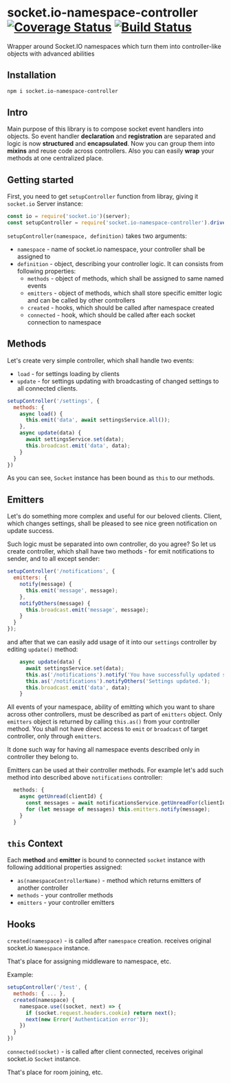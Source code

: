 # socket.io-namespace-controller [![Coverage Status](https://coveralls.io/repos/github/yarsky-tgz/socket.io-namespace-controller/badge.svg?branch=master)](https://coveralls.io/github/yarsky-tgz/socket.io-namespace-controller?branch=master) [![Build Status](https://travis-ci.org/yarsky-tgz/vuex-socket-sync.svg?branch=master)](https://travis-ci.org/yarsky-tgz/vuex-socket-sync)
Wrapper around Socket.IO namespaces which turn them into controller-like objects with advanced abilities

## Installation

```bash
npm i socket.io-namespace-controller
```

## Intro

Main purpose of this library is to compose socket event handlers into objects. So event handler **declaration** and **registration** are separated and logic is now **structured** and **encapsulated**. Now you can group them into **mixins** and reuse code across controllers. Also you can easily **wrap** your methods at one centralized place. 

## Getting started

First, you need to get `setupController` function from libray, giving it `socket.io` Server instance:

```javascript
const io = require('socket.io')(server);
const setupController = require('socket.io-namespace-controller').driver(io);
```

`setupController(namespace, definition)` takes two arguments:
 * `namespace` - name of socket.io namespace, your controller shall be assigned to
 * `definition` - object, describing your controller logic. It can consists from following properties:
   * `methods` - object of methods, which shall be assigned to same named events
   * `emitters` - object of methods, which shall store specific emitter logic and can be called by other controllers
   * `created` - hooks, which should be called after namespace created
   * `connected` - hook, which should be called after each socket connection to namespace
   
## Methods

Let's create very simple controller, which shall handle two events:
 * `load` - for settings loading by clients
 * `update` - for settings updating with broadcasting of changed settings to all connected clients.

```javascript
setupController('/settings', {
  methods: {
    async load() {
      this.emit('data', await settingsService.all());
    },
    async update(data) {
      await settingsService.set(data);
      this.broadcast.emit('data', data);
    }
  }
})
``` 

As you can see, `Socket` instance has been bound as `this` to our methods.

## Emitters

Let's do something more complex and useful for our beloved clients. Client, which changes settings, shall be pleased to see nice green notification on update success. 

Such logic must be separated into own controller, do you agree? So let us create controller, which shall have two methods - for emit notifications to sender, and to all except sender:

```javascript
setupController('/notifications', {
  emitters: {
    notify(message) {
      this.emit('message', message);
    },
    notifyOthers(message) {
      this.broadcast.emit('message', message);
    }
  }
});
```

and after that we can easily add usage of it into our `settings` controller by editing `update()` method:

```javascript
    async update(data) {
      await settingsService.set(data);
      this.as('/notifications').notify('You have successfully updated settings!');
      this.as('/notifications').notifyOthers('Settings updated.');
      this.broadcast.emit('data', data);
    }
```

All events of your namespace, ability of emitting which you want to share across other controllers, must be described as part of `emitters` object. Only `emitters` object is returned by calling `this.as()` from your controller method. You shall not have direct access to `emit` or `broadcast` of target controller, only through `emitters`.

It done such way for having all namespace events described only in controller they belong to.

Emitters can be used at their controller methods. For example let's add such method into described above `notifications` controller:

```javascript
  methods: {
    async getUnread(clientId) {
      const messages = await notificationsService.getUnreadFor(clientId);
      for (let message of messages) this.emitters.notify(message);
    } 
  }
```

## `this` Context

Each **method** and **emitter** is bound to connected `socket` instance with following additional properties assigned:
 * `as(namespaceControllerName)` - method which returns emitters of another controller
 * `methods` - your controller methods
 * `emitters` - your controller emitters
 
## Hooks 

`created(namespace)` - is called after `namespace` creation. receives original socket.io `Namespace` instance.

That's place for assigning middleware to namespace, etc.

Example:

```javascript
setupController('/test', {
  methods: { ... },
  created(namespace) {
    namespace.use((socket, next) => {
      if (socket.request.headers.cookie) return next();
      next(new Error('Authentication error'));
    })
  }
})
``` 

`connected(socket)` - is called after client connected, receives original socket.io `Socket` instance.

That's place for room joining, etc.
